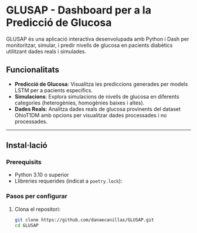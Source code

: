 # **GLUSAP - Dashboard per a la Predicció de Glucosa**

GLUSAP és una aplicació interactiva desenvolupada amb Python i Dash per monitoritzar, simular, i predir nivells de glucosa en pacients diabètics utilitzant dades reals i simulades.

## **Funcionalitats**
- **Predicció de Glucosa**: Visualitza les prediccions generades per models LSTM per a pacients específics.
- **Simulacions**: Explora simulacions de nivells de glucosa en diferents categories (heterogènies, homogènies baixes i altes).
- **Dades Reals**: Analitza dades reals de glucosa provinents del dataset OhioT1DM amb opcions per visualitzar dades processades i no processades.

---

## **Instal·lació**

### **Prerequisits**
- Python 3.10 o superior
- Llibreries requerides (indicat a `poetry.lock`):

### **Pasos per configurar**
1. Clona el repositori:
   ```bash
   git clone https://github.com/danaecanillas/GLUSAP.git
   cd GLUSAP
